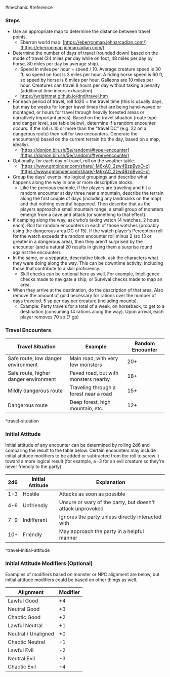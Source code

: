  #mechanic #reference

### Steps

- Use an appropriate map to determine the distance between travel points.
    - Eberron world map: [https://eberronmap.johnarcadian.com/](https://eberronmap.johnarcadian.com/)
- Determine the number of days of travel (rounded down) based on the mode of travel (24 miles per day while on foot, 48 miles per day by horse, 80 miles per day by average ship).
    - Speed in miles per hour = speed / 10. Average creature speed is 30 ft, so speed on foot is 3 miles per hour. A riding horse speed is 60 ft, so speed by horse is 6 miles per hour. Galleons are 10 miles per hour. Creatures can travel 8 hours per day without taking a penalty (additional time incurs exhaustion).
    - https://wrightmat.github.io/dnd/travel.htm
- For each period of travel, roll 1d20 + the travel time (this is usually days, but may be weeks for longer travel times that are being hand-waved or montaged, or hours for travel through heavily forested areas or narratively important areas). Based on the travel situation (route type and danger level, see table below), determine if a random encounter occurs. If the roll is 10 or more than the “travel DC” (e.g. 22 on a dangerous route) then roll for two encounters. Generate the encounter(s) based on the current terrain (to the day, based on a map, ideally).
    - [https://donjon.bin.sh/5e/random/#type=encounter](https://donjon.bin.sh/5e/random/#type=encounter)
- Optionally, for each day of travel, roll on the weather table.
    - [https://www.gmbinder.com/share/-M6xAC_2zw4BzpByxO-c](https://www.gmbinder.com/share/-M6xAC_2zw4BzpByxO-c)
- Group the days' events into logical groupings and describe what happens along the way in one or more descriptive blocks.
    - Like the previous example, if the players are traveling and hit a random encounter at day three near a mountain, describe the terrain along the first couple of days (including any landmarks on the map) and that nothing eventful happened. Then describe that as the players approach a small mountain range, a small group of monsters emerge from a cave and attack (or something to that effect).
- If camping along the way, ask who’s taking watch (4 watches, 2 hours each). Roll for random encounters in each of those watches (probably using the dangerous area DC of 15). If the watch player’s Perception roll for the watch exceeds the random encounter roll minus 2 (so 13 or greater in a dangerous area), then they aren’t surprised by the encounter (and a natural 20 results in giving them a surprise round against the encounter).
- In the same, or a separate, descriptive block, ask the characters what they were doing along the way. This can be downtime activity, including those that contribute to a skill proficiency.
    - Skill checks can be optional here as well. For example, Intelligence checks made to navigate a ship, or Survival checks made to map an area.
- When they arrive at the destination, do the description of that area. Also remove the amount of gold necessary for rations over the number of days traveled. 5 sp per day per creature (including mounts).
    - Example: Party travels for a total of a week, on horseback, to get to a destination (consuming 14 rations along the way). Upon arrival, each player removes 70 sp (7 gp)

### Travel Encounters

| Travel Situation                      | Example                                | Random Encounter |
| ------------------------------------- | -------------------------------------- | ---------------- |
| Safe route, low danger environment    | Main road, with very few monsters      | 20+              |
| Safe route, higher danger environment | Paved road, but with monsters nearby   | 18+              |
| Mildly dangerous route                | Traveling through a forest near a road | 15+              |
| Dangerous route                       | Deep forest, high mountain, etc.       | 12+              |
^travel-situation

### Initial Attitude

Initial attitude of any encounter can be determined by rolling 2d6 and comparing the result to the table below. Certain encounters may include initial attitude modifiers to be added or subtracted from the roll to screw it toward a more logical result (for example, a -3 for an evil creature so they're never friendly to the party)

| 2d6 | Initial Attitude | Explanation                                                |
| --- | ---------------- | ---------------------------------------------------------- |
| 1-3 | Hostile          | Attacks as soon as possible                                |
| 4-6 | Unfriendly       | Unsure or wary of the party, but doesn't attack unprovoked |
| 7-9 | Indifferent      | Ignores the party unless directly interacted with          |
| 10+ | Friendly         | May approach the party in a helpful manner                 |
^travel-initial-attitude

### Initial Attitude Modifiers (Optional)

Examples of modifiers based on monster or NPC alignment are below, but initial attitude modifiers could be based on other things as well.

| Alignment           | Modifier |
| ------------------- | -------- |
| Lawful Good         | +4       |
| Neutral Good        | +3       |
| Chaotic Good        | +2       |
| Lawful Neutral      | +1       |
| Neutral / Unaligned | +0       |
| Chaotic Neutral     | -1       |
| Lawful Evil         | -2       |
| Neutral Evil        | -3       |
| Chaotic Evil        | -4       |